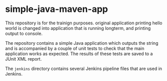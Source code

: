# simple-java-maven-app

This repository is for the trainign purposes. original application printing hello world is changed into application that is running longterm, and printing output to console.


The repository contains a simple Java application which outputs the string
 and is accompanied by a couple of unit tests to check that the
main application works as expected. The results of these tests are saved to a
JUnit XML report.

The `jenkins` directory contains several Jenkins pipeline files that are used in Jenkins.
